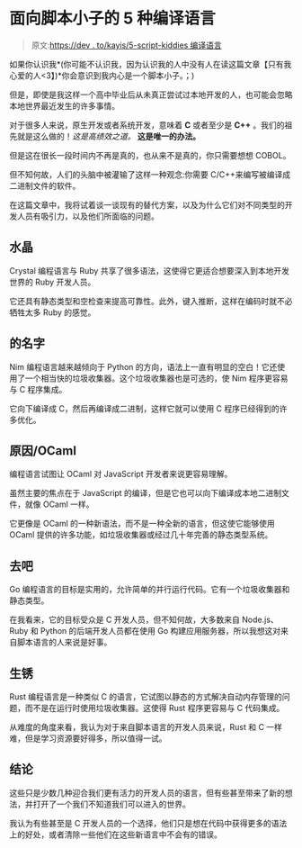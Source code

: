 # 面向脚本小子的 5 种编译语言

> 原文:[https://dev . to/kayis/5-script-kiddies 编译语言](https://dev.to/kayis/5-compiled-languages-for-script-kiddies)

如果你认识我*(你可能不认识我，因为认识我的人中没有人在读这篇文章【只有我心爱的人<3】)*你会意识到我内心是一个脚本小子。；)

但是，即使是我这样一个高中毕业后从未真正尝试过本地开发的人，也可能会忽略本地世界最近发生的许多事情。

对于很多人来说，原生开发或者系统开发，意味着 **C** 或者至少是 **C++** 。我们的祖先就是这么做的！*这是高绩效之道。* **这是唯一的办法。**

但是这在很长一段时间内不再是真的，也从来不是真的，你只需要想想 COBOL。

但不知何故，人们的头脑中被灌输了这样一种观念:你需要 C/C++来编写被编译成二进制文件的软件。

在这篇文章中，我将试着谈一谈现有的替代方案，以及为什么它们对不同类型的开发人员有吸引力，以及他们所面临的问题。

## 水晶

Crystal 编程语言与 Ruby 共享了很多语法，这使得它更适合想要深入到本地开发世界的 Ruby 开发人员。

它还具有静态类型和空检查来提高可靠性。此外，键入推断，这样在编码时就不必牺牲太多 Ruby 的感觉。

## 的名字

Nim 编程语言越来越倾向于 Python 的方向，语法上一直有明显的空白！它还使用了一个相当快的垃圾收集器。这个垃圾收集器也是可选的，使 Nim 程序更容易与 C 程序集成。

它向下编译成 C，然后再编译成二进制，这样它就可以使用 C 程序已经得到的许多优化。

## 原因/OCaml

编程语言试图让 OCaml 对 JavaScript 开发者来说更容易理解。

虽然主要的焦点在于 JavaScript 的编译，但是它也可以向下编译成本地二进制文件，就像 OCaml 一样。

它更像是 OCaml 的一种新语法，而不是一种全新的语言，但这使它能够使用 OCaml 提供的许多功能，如垃圾收集器或经过几十年完善的静态类型系统。

## 去吧

Go 编程语言的目标是实用的，允许简单的并行运行代码。它有一个垃圾收集器和静态类型。

在我看来，它的目标受众是 C 开发人员，但不知何故，大多数来自 Node.js、Ruby 和 Python 的后端开发人员都在使用 Go 构建应用服务器，所以我想这对来自脚本语言的人来说是好事。

## 生锈

Rust 编程语言是一种类似 C 的语言，它试图以静态的方式解决自动内存管理的问题，而不是在运行时使用垃圾收集器。这使得 Rust 程序更容易与 C 代码集成。

从难度的角度来看，我认为对于来自脚本语言的开发人员来说，Rust 和 C 一样难，但是学习资源要好得多，所以值得一试。

## 结论

这些只是少数几种迎合我们更有活力的开发人员的语言，但有些甚至带来了新的想法，并打开了一个我们不知道我们可以进入的世界。

我认为有些甚至是 C 开发人员的一个选择，他们只是想在代码中获得更多的语法上的好处，或者清除一些他们在这些新语言中不会有的错误。